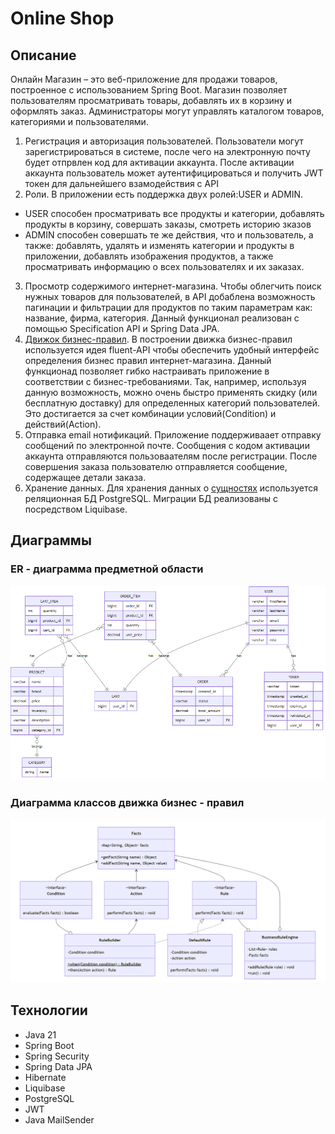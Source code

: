 # Online Shop
## Описание
Онлайн Магазин – это веб-приложение для продажи товаров, построенное с использованием Spring Boot. Магазин позволяет пользователям просматривать товары, добавлять их в корзину и оформлять заказ. Администраторы могут управлять каталогом товаров, категориями и пользователями. 
1) Регистрация и авторизация пользователей.
Пользователи могут зарегистрироваться в системе, после чего на электронную почту 
будет отпрвлен код для активации аккаунта. После активации аккаунта пользователь
может аутентифицироваться и получить JWT токен для дальнейшего взамодействия с API
2) Роли. В приложении есть поддержка двух ролей:USER и ADMIN.
- USER способен просматривать все продукты и категории, добавлять продукты в корзину, совершать заказы, смотреть историю зказов
- ADMIN способен совершать те же действия, что и пользователь, а также: добавлять, удалять и изменять категории и продукты в приложении, добавлять изображения продуктов, а также просматривать информацию о всех пользователях и их заказах.
3) Просмотр содержимого интернет-магазина. Чтобы облегчить поиск нужных товаров для пользователей, 
в API добаблена возможность пагинации и фильтрации для продуктов по таким параметрам как: название, фирма, категория.
Данный функционал реализован с помощью Specification API и Spring Data JPA.
4) [Движок бизнес-правил](#диаграмма-классов-движка-бизнес---правил). В построении движка бизнес-правил используется 
идея fluent-API чтобы обеспечить удобный интерфейс определения бизнес правил интернет-магазина.
Данный функционад позволяет гибко настраивать приложение в соответствии с бизнес-требованиями.
Так, например, используя данную возможность, можно очень быстро применять скидку (или бесплатную доставку) 
для определенных категорий пользователей. Это достигается за счет комбинации условий(Condition) и действий(Action).
5) Отправка email нотификаций. Приложение поддерживаает отправку сообщений по электронной почте. 
Сообщения с кодом активации аккаунта отправляются пользоваателям после регистрации. 
После совершения заказа пользователю отправляется сообщение, содержащее детали заказа.
6) Хранение данных. Для хранения данных о [сущностях](#er---диаграмма-предметной-области) используется реляционная БД PostgreSQL.
Миграции БД реализованы с посредством Liquibase.

## Диаграммы

### ER - диаграмма предметной области
![img.png](img.png)


### Диаграмма классов движка бизнес - правил
![img_1.png](img_1.png)

## Технологии
- Java 21
- Spring Boot
- Spring Security
- Spring Data JPA
- Hibernate
- Liquibase
- PostgreSQL
- JWT
- Java MailSender

